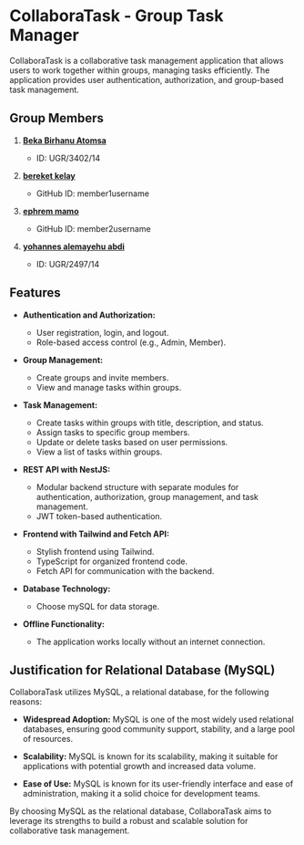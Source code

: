 # CollaboraTask - Group Task Manager

CollaboraTask is a collaborative task management application that allows users to work together within groups, managing tasks efficiently. The application provides user authentication, authorization, and group-based task management.

## Group Members

1. **[Beka Birhanu Atomsa](https://github.com/beka-birhanu)**
     - ID: UGR/3402/14

2. **[bereket kelay](https://github.com/member1username)**
   - GitHub ID: member1username

3. **[ephrem mamo](https://github.com/member2username)**
   - GitHub ID: member2username
   
4. **[yohannes alemayehu abdi](https://github.com/yohannesalex)**
   - ID: UGR/2497/14
  


## Features

- **Authentication and Authorization:**
  - User registration, login, and logout.
  - Role-based access control (e.g., Admin, Member).

- **Group Management:**
  - Create groups and invite members.
  - View and manage tasks within groups.

- **Task Management:**
  - Create tasks within groups with title, description, and status.
  - Assign tasks to specific group members.
  - Update or delete tasks based on user permissions.
  - View a list of tasks within groups.

- **REST API with NestJS:**
  - Modular backend structure with separate modules for authentication, authorization, group management, and task management.
  - JWT token-based authentication.

- **Frontend with Tailwind and Fetch API:**
  - Stylish frontend using Tailwind.
  - TypeScript for organized frontend code.
  - Fetch API for communication with the backend.

- **Database Technology:**
  - Choose mySQL for data storage.

- **Offline Functionality:**
  - The application works locally without an internet connection.

## Justification for Relational Database (MySQL)

CollaboraTask utilizes MySQL, a relational database, for the following reasons:

- **Widespread Adoption:** MySQL is one of the most widely used relational databases, ensuring good community support, stability, and a large pool of resources.

- **Scalability:** MySQL is known for its scalability, making it suitable for applications with potential growth and increased data volume.

- **Ease of Use:** MySQL is known for its user-friendly interface and ease of administration, making it a solid choice for development teams.

By choosing MySQL as the relational database, CollaboraTask aims to leverage its strengths to build a robust and scalable solution for collaborative task management.

